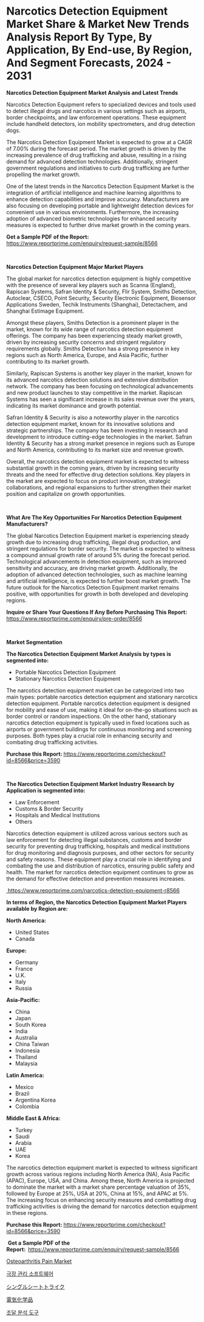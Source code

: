 <p><h1>Narcotics Detection Equipment Market Share & Market New Trends Analysis Report By Type, By Application, By End-use, By Region, And Segment Forecasts, 2024 - 2031</h1></p><p><strong>Narcotics Detection Equipment Market Analysis and Latest Trends</strong></p>
<p><p>Narcotics Detection Equipment refers to specialized devices and tools used to detect illegal drugs and narcotics in various settings such as airports, border checkpoints, and law enforcement operations. These equipment include handheld detectors, ion mobility spectrometers, and drug detection dogs.</p><p>The Narcotics Detection Equipment Market is expected to grow at a CAGR of 7.00% during the forecast period. The market growth is driven by the increasing prevalence of drug trafficking and abuse, resulting in a rising demand for advanced detection technologies. Additionally, stringent government regulations and initiatives to curb drug trafficking are further propelling the market growth.</p><p>One of the latest trends in the Narcotics Detection Equipment Market is the integration of artificial intelligence and machine learning algorithms to enhance detection capabilities and improve accuracy. Manufacturers are also focusing on developing portable and lightweight detection devices for convenient use in various environments. Furthermore, the increasing adoption of advanced biometric technologies for enhanced security measures is expected to further drive market growth in the coming years.</p></p>
<p><strong>Get a Sample PDF of the Report:&nbsp;</strong> <a href="https://www.reportprime.com/enquiry/request-sample/8566">https://www.reportprime.com/enquiry/request-sample/8566</a></p>
<p>&nbsp;</p>
<p><strong>Narcotics Detection Equipment Major Market Players</strong></p>
<p><p>The global market for narcotics detection equipment is highly competitive with the presence of several key players such as Scanna (England), Rapiscan Systems, Safran Identity & Security, Flir System, Smiths Detection, Autoclear, CSECO, Point Security, Security Electronic Equipment, Biosensor Applications Sweden, Techik Instruments (Shanghai), Detectachem, and Shanghai Estimage Equipment.</p><p>Amongst these players, Smiths Detection is a prominent player in the market, known for its wide range of narcotics detection equipment offerings. The company has been experiencing steady market growth, driven by increasing security concerns and stringent regulatory requirements globally. Smiths Detection has a strong presence in key regions such as North America, Europe, and Asia Pacific, further contributing to its market growth.</p><p>Similarly, Rapiscan Systems is another key player in the market, known for its advanced narcotics detection solutions and extensive distribution network. The company has been focusing on technological advancements and new product launches to stay competitive in the market. Rapiscan Systems has seen a significant increase in its sales revenue over the years, indicating its market dominance and growth potential.</p><p>Safran Identity & Security is also a noteworthy player in the narcotics detection equipment market, known for its innovative solutions and strategic partnerships. The company has been investing in research and development to introduce cutting-edge technologies in the market. Safran Identity & Security has a strong market presence in regions such as Europe and North America, contributing to its market size and revenue growth.</p><p>Overall, the narcotics detection equipment market is expected to witness substantial growth in the coming years, driven by increasing security threats and the need for effective drug detection solutions. Key players in the market are expected to focus on product innovation, strategic collaborations, and regional expansions to further strengthen their market position and capitalize on growth opportunities.</p></p>
<p>&nbsp;</p>
<p><strong>What Are The Key Opportunities For Narcotics Detection Equipment Manufacturers?</strong></p>
<p><p>The global Narcotics Detection Equipment market is experiencing steady growth due to increasing drug trafficking, illegal drug production, and stringent regulations for border security. The market is expected to witness a compound annual growth rate of around 5% during the forecast period. Technological advancements in detection equipment, such as improved sensitivity and accuracy, are driving market growth. Additionally, the adoption of advanced detection technologies, such as machine learning and artificial intelligence, is expected to further boost market growth. The future outlook for the Narcotics Detection Equipment market remains positive, with opportunities for growth in both developed and developing regions.</p></p>
<p><strong>Inquire or Share Your Questions If Any Before Purchasing This Report:</strong> <a href="https://www.reportprime.com/enquiry/pre-order/8566">https://www.reportprime.com/enquiry/pre-order/8566</a></p>
<p>&nbsp;</p>
<p><strong>Market Segmentation</strong></p>
<p><strong>The Narcotics Detection Equipment Market Analysis by types is segmented into:</strong></p>
<p><ul><li>Portable Narcotics Detection Equipment</li><li>Stationary Narcotics Detection Equipment</li></ul></p>
<p><p>The narcotics detection equipment market can be categorized into two main types: portable narcotics detection equipment and stationary narcotics detection equipment. Portable narcotics detection equipment is designed for mobility and ease of use, making it ideal for on-the-go situations such as border control or random inspections. On the other hand, stationary narcotics detection equipment is typically used in fixed locations such as airports or government buildings for continuous monitoring and screening purposes. Both types play a crucial role in enhancing security and combating drug trafficking activities.</p></p>
<p><strong>Purchase this Report:&nbsp;</strong><a href="https://www.reportprime.com/checkout?id=8566&price=3590">https://www.reportprime.com/checkout?id=8566&price=3590</a></p>
<p>&nbsp;</p>
<p><strong>The Narcotics Detection Equipment Market Industry Research by Application is segmented into:</strong></p>
<p><ul><li>Law Enforcement</li><li>Customs & Border Security</li><li>Hospitals and Medical Institutions</li><li>Others</li></ul></p>
<p><p>Narcotics detection equipment is utilized across various sectors such as law enforcement for detecting illegal substances, customs and border security for preventing drug trafficking, hospitals and medical institutions for drug monitoring and diagnosis purposes, and other sectors for security and safety reasons. These equipment play a crucial role in identifying and combating the use and distribution of narcotics, ensuring public safety and health. The market for narcotics detection equipment continues to grow as the demand for effective detection and prevention measures increases.</p></p>
<p><a href="https://www.reportprime.com/narcotics-detection-equipment-r8566">&nbsp;https://www.reportprime.com/narcotics-detection-equipment-r8566</a></p>
<p><strong>In terms of Region, the Narcotics Detection Equipment Market Players available by Region are:</strong></p>
<p>
    <p> <strong> North America: </strong>
        <ul>
            <li>United States</li>
            <li>Canada</li>
        </ul>
        </p> 
    <p> <strong> Europe: </strong>
        <ul>
            <li>Germany</li>
            <li>France</li>
            <li>U.K.</li>
            <li>Italy</li>
            <li>Russia</li>
        </ul>
        </p> 
    <p> <strong> Asia-Pacific: </strong>
        <ul>
            <li>China</li>
            <li>Japan</li>
            <li>South Korea</li>
            <li>India</li>
            <li>Australia</li>
            <li>China Taiwan</li>
            <li>Indonesia</li>
            <li>Thailand</li>
            <li>Malaysia</li>
        </ul>
        </p> 
    <p> <strong> Latin America: </strong>
        <ul>
            <li>Mexico</li>
            <li>Brazil</li>
            <li>Argentina Korea</li>
            <li>Colombia</li>
        </ul>
        </p> 
    <p> <strong> Middle East & Africa: </strong>
        <ul>
            <li>Turkey</li>
            <li>Saudi</li>
            <li>Arabia</li>
            <li>UAE</li>
            <li>Korea</li>
        </ul>
    </p>
    </p>
<p><p>The narcotics detection equipment market is expected to witness significant growth across various regions including North America (NA), Asia Pacific (APAC), Europe, USA, and China. Among these, North America is projected to dominate the market with a market share percentage valuation of 35%, followed by Europe at 25%, USA at 20%, China at 15%, and APAC at 5%. The increasing focus on enhancing security measures and combatting drug trafficking activities is driving the demand for narcotics detection equipment in these regions.</p></p>
<p><strong>Purchase this Report: </strong><a href="https://www.reportprime.com/checkout?id=8566&price=3590">https://www.reportprime.com/checkout?id=8566&price=3590</a></p>
<p>&nbsp;<strong>Get a Sample PDF of the Report:&nbsp;&nbsp;</strong><a href="https://www.reportprime.com/enquiry/request-sample/8566">https://www.reportprime.com/enquiry/request-sample/8566</a></p>
<p><strong></strong></p>
<p><p><a href="https://github.com/AnnChovey2023/Market-Research-Report-List-1/blob/main/osteoarthritis-pain-market.md">Osteoarthritis Pain Market</a></p><p><a href="https://github.com/JosefaRice/Market-Research-Report-List-1/blob/main/234592373179.md">극장 관리 소프트웨어</a></p><p><a href="https://github.com/mm14022023/Market-Research-Report-List-1/blob/main/900065377433.md">シングルシートトライク</a></p><p><a href="https://medium.com/@jacobkelly525/%E9%9B%BB%E5%AD%90%E5%8C%BB%E7%99%82%E6%A9%9F%E5%99%A8%E5%B8%82%E5%A0%B4%E3%81%AF-%E5%B8%82%E5%A0%B4%E3%82%B7%E3%82%A7%E3%82%A2-%E5%B8%82%E5%A0%B4%E5%8B%95%E5%90%91-%E3%81%8A%E3%82%88%E3%81%B3%E5%B8%82%E5%A0%B4%E6%88%90%E9%95%B7%E3%81%AB%E9%96%A2%E3%81%99%E3%82%8B%E6%83%85%E5%A0%B1%E3%82%92%E6%8F%90%E4%BE%9B%E3%81%97%E3%81%BE%E3%81%99-e30305589a73">電気化学品</a></p><p><a href="https://github.com/fernandotryO5lson96765/Market-Research-Report-List-1/blob/main/812367773178.md">조달 분석 도구</a></p></p>